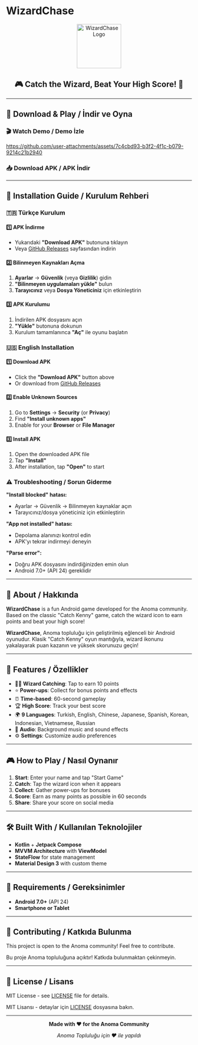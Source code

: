 # WizardChase

<div align="center">
  <img src="app/src/main/res/mipmap-xxxhdpi/ic_launcher.png" alt="WizardChase Logo" width="120" height="120">
  <h2>🎮 Catch the Wizard, Beat Your High Score! 🎯</h2>
</div>

---

## 📱 Download & Play / İndir ve Oyna

### 🎬 Watch Demo / Demo İzle
https://github.com/user-attachments/assets/7c4cbd93-b3f2-4f1c-b079-9214c21b2940

### 📥 Download APK / APK İndir

---

## 📲 Installation Guide / Kurulum Rehberi

### 🇹🇷 Türkçe Kurulum

#### **1️⃣ APK İndirme**
- Yukarıdaki **"Download APK"** butonuna tıklayın
- Veya [GitHub Releases](https://github.com/XThorin/WizardChase/releases) sayfasından indirin

#### **2️⃣ Bilinmeyen Kaynakları Açma**
1. **Ayarlar** → **Güvenlik** (veya **Gizlilik**) gidin
2. **"Bilinmeyen uygulamaları yükle"** bulun
3. **Tarayıcınız** veya **Dosya Yöneticiniz** için etkinleştirin

#### **3️⃣ APK Kurulumu**
1. İndirilen APK dosyasını açın
2. **"Yükle"** butonuna dokunun
3. Kurulum tamamlanınca **"Aç"** ile oyunu başlatın

### 🇺🇸 English Installation

#### **1️⃣ Download APK**
- Click the **"Download APK"** button above
- Or download from [GitHub Releases](https://github.com/[KullanıcıAdı]/WizardChase/releases)

#### **2️⃣ Enable Unknown Sources**
1. Go to **Settings** → **Security** (or **Privacy**)
2. Find **"Install unknown apps"**
3. Enable for your **Browser** or **File Manager**

#### **3️⃣ Install APK**
1. Open the downloaded APK file
2. Tap **"Install"**
3. After installation, tap **"Open"** to start

### ⚠️ Troubleshooting / Sorun Giderme

**"Install blocked" hatası:**
- Ayarlar → Güvenlik → Bilinmeyen kaynaklar açın
- Tarayıcınız/dosya yöneticiniz için etkinleştirin

**"App not installed" hatası:**
- Depolama alanınızı kontrol edin
- APK'yı tekrar indirmeyi deneyin

**"Parse error":**
- Doğru APK dosyasını indirdiğinizden emin olun
- Android 7.0+ (API 24) gereklidir

---

## 🌟 About / Hakkında

**WizardChase** is a fun Android game developed for the Anoma community. Based on the classic "Catch Kenny" game, catch the wizard icon to earn points and beat your high score!

**WizardChase**, Anoma topluluğu için geliştirilmiş eğlenceli bir Android oyunudur. Klasik "Catch Kenny" oyun mantığıyla, wizard ikonunu yakalayarak puan kazanın ve yüksek skorunuzu geçin!

---

## 🎯 Features / Özellikler

- 🧙‍♂️ **Wizard Catching**: Tap to earn 10 points
- ⭐ **Power-ups**: Collect for bonus points and effects  
- ⏰ **Time-based**: 60-second gameplay
- 🏆 **High Score**: Track your best score
- 🌍 **9 Languages**: Turkish, English, Chinese, Japanese, Spanish, Korean, Indonesian, Vietnamese, Russian
- 🎵 **Audio**: Background music and sound effects
- ⚙️ **Settings**: Customize audio preferences

---

## 🎮 How to Play / Nasıl Oynanır

1. **Start**: Enter your name and tap "Start Game"
2. **Catch**: Tap the wizard icon when it appears
3. **Collect**: Gather power-ups for bonuses
4. **Score**: Earn as many points as possible in 60 seconds
5. **Share**: Share your score on social media

---

## 🛠️ Built With / Kullanılan Teknolojiler

- **Kotlin** + **Jetpack Compose**
- **MVVM Architecture** with **ViewModel**
- **StateFlow** for state management
- **Material Design 3** with custom theme

---

## 📱 Requirements / Gereksinimler

- **Android 7.0+** (API 24)
- **Smartphone or Tablet**

---

## 🤝 Contributing / Katkıda Bulunma

This project is open to the Anoma community! Feel free to contribute.

Bu proje Anoma topluluğuna açıktır! Katkıda bulunmaktan çekinmeyin.

---

## 📄 License / Lisans

MIT License - see [LICENSE](LICENSE) file for details.

MIT Lisansı - detaylar için [LICENSE](LICENSE) dosyasına bakın.

---

<div align="center">
  <p><strong>Made with ❤️ for the Anoma Community</strong></p>
  <p><em>Anoma Topluluğu için ❤️ ile yapıldı</em></p>
</div>
